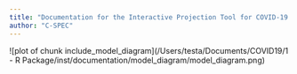 ```yaml
---
title: "Documentation for the Interactive Projection Tool for COVID-19 Interventions"
author: "C-SPEC"
---
```




![plot of chunk include_model_diagram](/Users/testa/Documents/COVID19/1 - R Package/inst/documentation/model_diagram/model_diagram.png)

